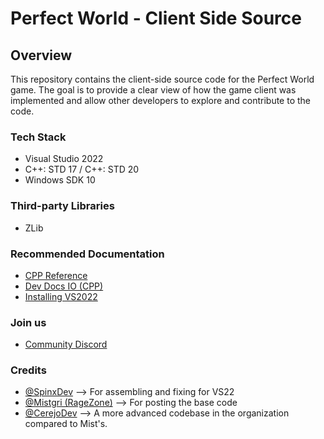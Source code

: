 # Perfect World - Client Side Source

## Overview
This repository contains the client-side source code for the Perfect World game. The goal is to provide a clear view of how the game client was implemented and allow other developers to explore and contribute to the code.

### Tech Stack

- Visual Studio 2022
- C++: STD 17 / C++: STD 20
- Windows SDK 10

### Third-party Libraries

- ZLib

### Recommended Documentation

- [CPP Reference](https://en.cppreference.com/w/)
- [Dev Docs IO (CPP)](https://devdocs.io/cpp/)
- [Installing VS2022](https://youtu.be/s5bi_8y6bLQ)

### Join us
- [Community Discord]()

### Credits

- [@SpinxDev](https://github.com/SpinxDev) --> For assembling and fixing for VS22
- [@Mistgri (RageZone)](https://drive.google.com/file/d/12fAHx8_YezstdpmSdKEYksdoDw1qnoNz/view?usp=sharing) --> For posting the base code
- [@CerejoDev](https://github.com/CerejoDev) --> A more advanced codebase in the organization compared to Mist's.